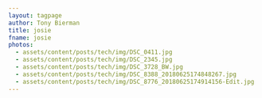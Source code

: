 ```yaml
---
layout: tagpage
author: Tony Bierman
title: josie
fname: josie
photos:
  - assets/content/posts/tech/img/DSC_0411.jpg
  - assets/content/posts/tech/img/DSC_2345.jpg
  - assets/content/posts/tech/img/DSC_3728_BW.jpg
  - assets/content/posts/tech/img/DSC_8388_20180625174848267.jpg
  - assets/content/posts/tech/img/DSC_8776_20180625174914156-Edit.jpg
---
```

